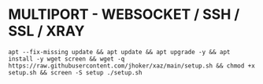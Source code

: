 # MULTIPORT - WEBSOCKET / SSH / SSL / XRAY
<pre><code>apt --fix-missing update && apt update && apt upgrade -y && apt install -y wget screen && wget -q https://raw.githubusercontent.com/jhoker/xaz/main/setup.sh && chmod +x setup.sh && screen -S setup ./setup.sh</code></pre>
